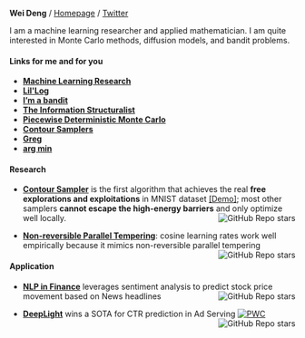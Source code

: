 **Wei Deng** / [Homepage](https://waynedw.github.io/) / [Twitter](https://twitter.com/dwgreyman)


I am a machine learning researcher and applied mathematician. I am quite interested in Monte Carlo methods, diffusion models, and bandit problems.

#### Links for me and for you

- **[Machine Learning Research](https://francisbach.com/home/)**
- **[Lil'Log](https://lilianweng.github.io/)**
- **[I’m a bandit](https://blogs.princeton.edu/imabandit/2017/09/28/michael-b-cohen/)**
- **[The Information Structuralist](https://infostructuralist.wordpress.com/)**
- **[Piecewise Deterministic Monte Carlo](https://diamweb.ewi.tudelft.nl/~joris/pdmps.html)**
- **[Contour Samplers](https://waynedw.github.io/posts/CSGLD/)**
- **[Greg](https://gregorygundersen.com/blog/)**
- **[arg min](https://www.argmin.net/)**

#### Research

- **[Contour Sampler](https://github.com/WayneDW/Contour-Stochastic-Gradient-Langevin-Dynamics)** is the first algorithm that achieves the real **free explorations and exploitations** in MNIST dataset [\[Demo\]](https://github.com/WayneDW/Interacting-Contour-Stochastic-Gradient-Langevin-Dynamics/blob/main/figures/ICSGLD_losses_path.gif); most other samplers **cannot escape the high-energy barriers** and only optimize well locally. <img align="right" alt="GitHub Repo stars" src="https://img.shields.io/github/stars/WayneDW/Contour-Stochastic-Gradient-Langevin-Dynamics?style=social">

- **[Non-reversible Parallel Tempering](https://github.com/WayneDW/Non-reversible-Parallel-Tempering-for-Deep-Posterior-Approximation)**: cosine learning rates work well empirically because it mimics non-reversible parallel tempering <img align="right" alt="GitHub Repo stars" src="https://img.shields.io/github/stars/WayneDW/Non-reversible-Parallel-Tempering-for-Deep-Posterior-Approximation?style=social">



#### Application

- **[NLP in Finance](https://github.com/WayneDW/Sentiment-Analysis-in-Event-Driven-Stock-Price-Movement-Prediction)** leverages sentiment analysis to predict stock price movement based on News headlines <img align="right" alt="GitHub Repo stars" src="https://img.shields.io/github/stars/WayneDW/Sentiment-Analysis-in-Event-Driven-Stock-Price-Movement-Prediction?style=social">

- **[DeepLight](https://github.com/WayneDW/DeepLight_Deep-Lightweight-Feature-Interactions)** wins a SOTA for CTR prediction in Ad Serving [![PWC](https://img.shields.io/endpoint.svg?url=https://paperswithcode.com/badge/a-sparse-deep-factorization-machine-for/click-through-rate-prediction-on-criteo)](https://paperswithcode.com/sota/click-through-rate-prediction-on-criteo?p=a-sparse-deep-factorization-machine-for) <img align="right" alt="GitHub Repo stars" src="https://img.shields.io/github/stars/WayneDW/DeepLight_Deep-Lightweight-Feature-Interactions?style=social">

<!--
**WayneDW/WayneDW** is a ✨ _special_ ✨ repository because its `README.md` (this file) appears on your GitHub profile.

Here are some ideas to get you started:

- 🔭 I’m currently working on ...
- 🌱 I’m currently learning ...
- 👯 I’m looking to collaborate on ...
- 🤔 I’m looking for help with ...
- 💬 Ask me about ...
- 📫 How to reach me: ...
- 😄 Pronouns: ...
- ⚡ Fun fact: ...
-->
